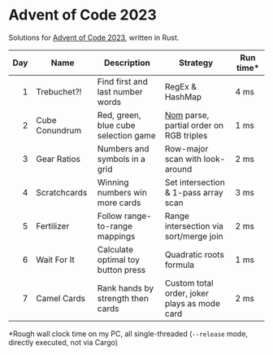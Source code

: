 # Advent of Code 2023

Solutions for [Advent of Code 2023][aoc], written in Rust.

| Day | Name           | Description                          | Strategy                                       | Run time* |
|----:|----------------|--------------------------------------|------------------------------------------------|-----------|
|   1 | Trebuchet?!    | Find first and last number words     | RegEx & HashMap                                | 4 ms      |
|   2 | Cube Conundrum | Red, green, blue cube selection game | [Nom][nom] parse, partial order on RGB triples | 1 ms      |
|   3 | Gear Ratios    | Numbers and symbols in a grid        | Row-major scan with look-around                | 2 ms      |
|   4 | Scratchcards   | Winning numbers win more cards       | Set intersection & 1-pass array scan           | 3 ms      |
|   5 | Fertilizer     | Follow range-to-range mappings       | Range intersection via sort/merge join         | 2 ms      |
|   6 | Wait For It    | Calculate optimal toy button press   | Quadratic roots formula                        | 1 ms      |
|   7 | Camel Cards    | Rank hands by strength then cards    | Custom total order, joker plays as mode card   | 2 ms      |

*Rough wall clock time on my PC, all single-threaded (`--release` mode, directly executed, not via Cargo)

[aoc]: https://adventofcode.com/2023/
[nom]: https://docs.rs/crate/nom/latest
